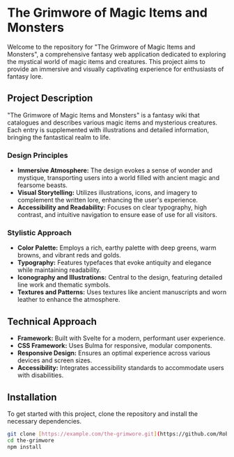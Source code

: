 # The Grimwore of Magic Items and Monsters

Welcome to the repository for "The Grimwore of Magic Items and Monsters", a comprehensive fantasy web application dedicated to exploring the mystical world of magic items and creatures. This project aims to provide an immersive and visually captivating experience for enthusiasts of fantasy lore.

## Project Description

"The Grimwore of Magic Items and Monsters" is a fantasy wiki that catalogues and describes various magic items and mysterious creatures. Each entry is supplemented with illustrations and detailed information, bringing the fantastical realm to life.

### Design Principles

- **Immersive Atmosphere:** The design evokes a sense of wonder and mystique, transporting users into a world filled with ancient magic and fearsome beasts.
- **Visual Storytelling:** Utilizes illustrations, icons, and imagery to complement the written lore, enhancing the user's experience.
- **Accessibility and Readability:** Focuses on clear typography, high contrast, and intuitive navigation to ensure ease of use for all visitors.

### Stylistic Approach

- **Color Palette:** Employs a rich, earthy palette with deep greens, warm browns, and vibrant reds and golds.
- **Typography:** Features typefaces that evoke antiquity and elegance while maintaining readability.
- **Iconography and Illustrations:** Central to the design, featuring detailed line work and thematic symbols.
- **Textures and Patterns:** Uses textures like ancient manuscripts and worn leather to enhance the atmosphere.

## Technical Approach

- **Framework:** Built with Svelte for a modern, performant user experience.
- **CSS Framework:** Uses Bulma for responsive, modular components.
- **Responsive Design:** Ensures an optimal experience across various devices and screen sizes.
- **Accessibility:** Integrates accessibility standards to accommodate users with disabilities.

## Installation

To get started with this project, clone the repository and install the necessary dependencies.

```bash
git clone [https://example.com/the-grimwore.git](https://github.com/Robinwil/the-grimwore.git)
cd the-grimwore
npm install
```
